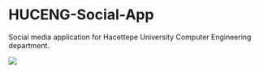 # HUCENG-Social-App
Social media application for Hacettepe University Computer Engineering department.

![](/client/aef4de8d-d129-4dbd-8464-cda03ad83cbc.jpg)
